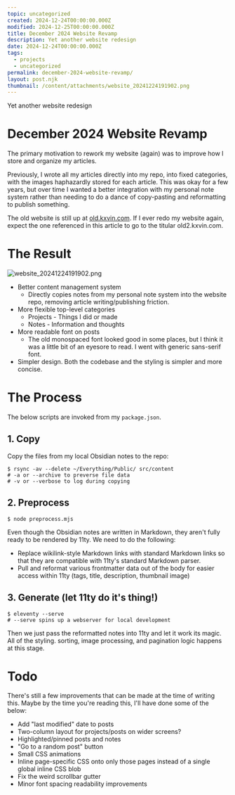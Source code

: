 ```yaml
---
topic: uncategorized
created: 2024-12-24T00:00:00.000Z
modified: 2024-12-25T00:00:00.000Z
title: December 2024 Website Revamp
description: Yet another website redesign
date: 2024-12-24T00:00:00.000Z
tags:
  - projects
  - uncategorized
permalink: december-2024-website-revamp/
layout: post.njk
thumbnail: /content/attachments/website_20241224191902.png
---
```


Yet another website redesign

# December 2024 Website Revamp
The primary motivation to rework my website (again) was to improve how I store and organize my articles.

Previously, I wrote all my articles directly into my repo, into fixed categories, with the images haphazardly stored for each article. This was okay for a few years, but over time I wanted a better integration with my personal note system rather than needing to do a dance of copy-pasting and reformatting to publish something.

The old website is still up at [old.kxvin.com](https://old.kxvin.com/). If I ever redo my website again, expect the one referenced in this article to go to the titular old2.kxvin.com.
# The Result
![website_20241224191902.png](/content/attachments/website_20241224191902.png)
* Better content management system
	* Directly copies notes from my personal note system into the website repo, removing article writing/publishing friction.
* More flexible top-level categories
	* Projects - Things I did or made
	* Notes - Information and thoughts
* More readable font on posts
	* The old monospaced font looked good in some places, but I think it was a little bit of an eyesore to read. I went with generic sans-serif font.
* Simpler design. Both the codebase and the styling is simpler and more concise.
# The Process
The below scripts are invoked from my `package.json`.
## 1. Copy
Copy the files from my local Obsidian notes to the repo:
```
$ rsync -av --delete ~/Everything/Public/ src/content
# -a or --archive to preverse file data
# -v or --verbose to log during copying
```
## 2. Preprocess
```
$ node preprocess.mjs
```
Even though the Obsidian notes are written in Markdown, they aren't fully ready to be rendered by 11ty. We need to do the following:
* Replace wikilink-style Markdown links with standard Markdown links so that they are compatible with 11ty's standard Markdown parser.
* Pull and reformat various frontmatter data out of the body for easier access within 11ty (tags, title, description, thumbnail image)
## 3. Generate (let 11ty do it's thing!)
```
$ eleventy --serve
# --serve spins up a webserver for local development
```
Then we just pass the reformatted notes into 11ty and let it work its magic. All of the styling. sorting, image processing, and pagination logic happens at this stage.
# Todo
There's still a few improvements that can be made at the time of writing this. Maybe by the time you're reading this, I'll have done some of the below:
* Add "last modified" date to posts
* Two-column layout for projects/posts on wider screens?
* Highlighted/pinned posts and notes
* "Go to a random post" button
* Small CSS animations
* Inline page-specific CSS onto only those pages instead of a single global inline CSS blob
* Fix the weird scrollbar gutter
* Minor font spacing readability improvements
